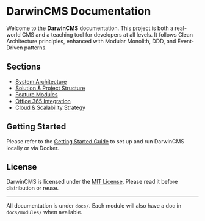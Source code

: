# DarwinCMS Documentation

Welcome to the **DarwinCMS** documentation. This project is both a real-world CMS and a teaching tool for developers at all levels. It follows Clean Architecture principles, enhanced with Modular Monolith, DDD, and Event-Driven patterns.

## Sections

- [System Architecture](architecture.md)
- [Solution & Project Structure](solution-structure.md)
- [Feature Modules](modules.md)
- [Office 365 Integration](office365-integration.md)
- [Cloud & Scalability Strategy](cloud-strategy.md)

## Getting Started

Please refer to the [Getting Started Guide](getting-started.md) to set up and run DarwinCMS locally or via Docker.

## License

DarwinCMS is licensed under the [MIT License](../LICENSE). Please read it before distribution or reuse.

---
All documentation is under `docs/`. Each module will also have a doc in `docs/modules/` when available.
